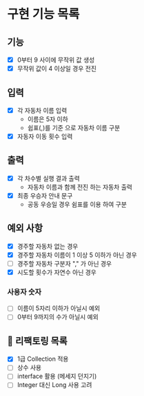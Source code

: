 # 구현 기능 목록
                    
## 기능

* [x] 0부터 9 사이에 무작위 값 생성
* [x] 무작위 값이 4 이상일 경우 전진

## 입력

* [x] 각 자동차 이름 입력
    * 이름은 5자 이하
    * 쉽표(,)를 기준 으로 자동차 이름 구분
* [x] 자동자 이동 횟수 입력

## 출력

* [x] 각 차수별 실행 결과 출력
  * 자동차 이름과 함께 전진 하는 자동차 출력
* [x] 최종 우승자 안내 문구
  * 공동 우승일 경우 쉼표를 이용 하여 구분

## 예외 사항
* [x] 경주할 자동차 없는 경우 
* [x] 경주할 자동차 이름이 1 이상 5 이하가 아닌 경우
* [ ] 경주할 자동차 구분자 "," 가 아닌 경우
* [x] 시도할 횟수가 자연수 아닌 경우

### 사용자 숫자

* [ ] 이름이 5자리 이하가 아닐시 예외
* [ ] 0부터 9까지의 수가 아닐시 예외

## 🔨 리팩토링 목록
* [x] 1급 Collection 적용
* [ ] 상수 사용
* [ ] interface 활용 (메세지 던지기)
* [ ] Integer 대신 Long 사용 고려